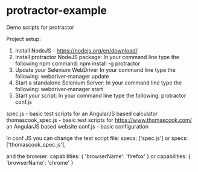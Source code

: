 # protractor-example
Demo scripts for protractor

Project setup:
1) Install NodeJS - https://nodejs.org/en/download/
2) Install protractor NodeJS package:
In your command line type the following npm command:
npm install -g protractor
3) Update your Selenium WebDriver
In your command line type the following:
webdriver-manager update
4) Start a standalone Selenium Server:
In your command line type the following:
webdriver-manager start
5) Start your script:
In your command line type the following:
protractor conf.js


spec.js - basic test scripts for an AngularJS based calculator
thomascook_spec.js - basic test scripts for https://www.thomascook.com/ an AngularJS based website
conf.js - basic configuration

In conf JS you can change the test script file:
specs: ['spec.js']
or
specs: ['thomascook_spec.js'],

and the browser:
  capabilities: {
    'browserName': 'firefox'
  }
or
  capabilities: {
    'browserName': 'chrome'
  }
